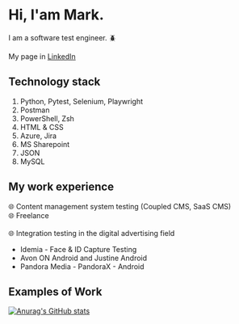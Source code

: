 # Hi, I'am Mark.  
I am a software test engineer. :beetle: <br>

My page in [LinkedIn](https://www.linkedin.com/in/marks-ositis)
  
## Technology stack
1. Python, Pytest, Selenium, Playwright
2. Postman
3. PowerShell, Zsh
4. HTML & CSS
5. Azure, Jira
6. MS Sharepoint
7. JSON
8. MySQL


## My work experience
 :globe_with_meridians: Content management system testing (Coupled CMS, SaaS CMS)
 <br>	:globe_with_meridians: Freelance <br>
 <br>	:globe_with_meridians: Integration testing in the digital advertising field <br>
- Idemia - Face & ID Capture Testing
- Avon ON Android and Justine Android
- Pandora Media - PandoraX - Android 

## Examples of Work


[![Anurag's GitHub stats](https://github-readme-stats.vercel.app/api?username=NODmarc)](https://github.com/NODmarc/github-readme-stats)

